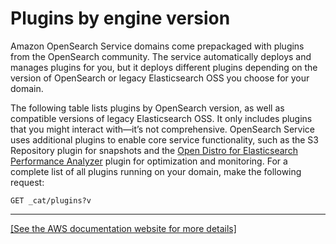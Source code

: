 # Plugins by engine version<a name="supported-plugins"></a>

Amazon OpenSearch Service domains come prepackaged with plugins from the OpenSearch community\. The service automatically deploys and manages plugins for you, but it deploys different plugins depending on the version of OpenSearch or legacy Elasticsearch OSS you choose for your domain\.

The following table lists plugins by OpenSearch version, as well as compatible versions of legacy Elasticsearch OSS\. It only includes plugins that you might interact with—it’s not comprehensive\. OpenSearch Service uses additional plugins to enable core service functionality, such as the S3 Repository plugin for snapshots and the [Open Distro for Elasticsearch Performance Analyzer](https://opendistro.github.io/for-elasticsearch-docs/docs/pa/) plugin for optimization and monitoring\. For a complete list of all plugins running on your domain, make the following request:

```
GET _cat/plugins?v
```


****  
[\[See the AWS documentation website for more details\]](http://docs.aws.amazon.com/opensearch-service/latest/developerguide/supported-plugins.html)